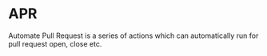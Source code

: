 # APR
Automate Pull Request is a series of actions which can automatically run for pull request open, close etc.
